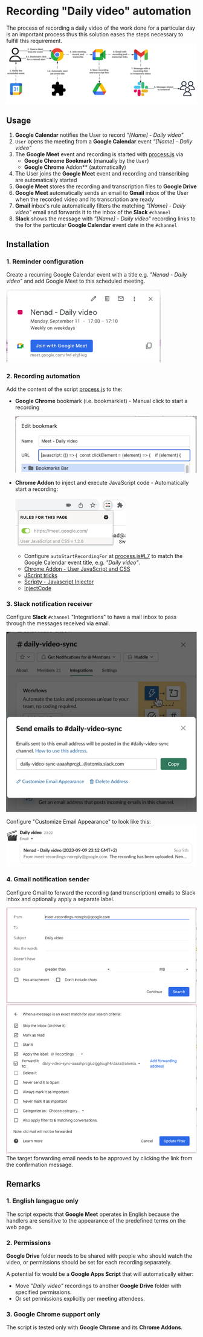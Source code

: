 # Recording "Daily video" automation
The process of recording a daily video of the work done for a particular day is an important process thus this solution eases the steps necessary to fulfill this requirement.
![Google Meet Auto Recording](img/google-meet-auto-recording.png)

## Usage
1. **Google Calendar** notifies the User to record *"[Name] - Daily video"*
1. `User` opens the meeting from a **Google Calendar** event *"[Name] - Daily video"*
1. The **Google Meet** event and recording is started with [process.js](https://github.com/troxohq/google-meet-auto-recording/blob/main/process.js) via 
    * **Google Chrome Bookmark** (manually by the `User`)
    * **Google Chrome** Addon** (automatically)
1. The User joins the **Google Meet** event and recording and transcribing are automatically started
1. **Google Meet** stores the recording and transcription files to **Google Drive**
1. **Google Meet** automatically sends an email to **Gmail** inbox of the User when the recorded video and its transcription are ready
1. **Gmail** inbox's rule automatically filters the matching *"[Name] - Daily video"* email and forwards it to the inbox of the **Slack** 
 `#channel`
1. **Slack** shows the message with *"[Name] - Daily video"* recording links to the for the particular **Google Calendar** event date in the `#channel`

## Installation

### 1. Reminder configuration
Create a recurring Google Calendar event with a title e.g. *"Nenad - Daily video"* and add Google Meet to this scheduled meeting.

![Calendar Event](img/calendar-event.png)

### 2. Recording automation
Add the content of the script [process.js](https://github.com/troxohq/google-meet-auto-recording/blob/main/process.js) to the:
  * **Google Chrome** bookmark (i.e. bookmarklet) - Manual click to start a recording
  
    ![Chrome Bookmark](img/chrome-bookmark.png)
  * **Chrome Addon** to inject and execute JavaScript code - Automatically start a recording:

    ![Chrome Addon](img/chrome-addon.png)
	* Configure `autoStartRecordingFor` at [process.js#L7](https://github.com/troxohq/google-meet-auto-recording/blob/c79aeac4eaa191543e492fe1dbb7e465e4a0d510/process.js#L7) to match the Google Calendar event title, e.g. *"Daily video"*.
    * [Chrome Addon - User JavaScript and CSS](https://chrome.google.com/webstore/detail/user-javascript-and-css/nbhcbdghjpllgmfilhnhkllmkecfmpld)
	* [JScript tricks](https://chrome.google.com/webstore/detail/jscript-tricks/odialddippdmebbfbflcneemfdglimod)
	* [Scripty - Javascript Injector](https://chrome.google.com/webstore/detail/scripty-javascript-inject/milkbiaeapddfnpenedfgbfdacpbcbam)
	* [InjectCode](https://chrome.google.com/webstore/detail/injectcode/flhghpihapijancfhnicbnjifdodohpi)

### 3. Slack notification receiver
Configure **Slack** `#channel` "Integrations" to have a mail inbox to pass through the messages received via email.

![Slack Integrations Emails](img/slack-integrations-emails.png)

Configure "Customize  Email Appearance" to look like this:
![Slack Channel Message](img/slack-channel-message.png)

### 4. Gmail notification sender
Configure Gmail to forward the recording (and transcription) emails to Slack inbox and optionally apply a separate label.

![Gmail Filter Source](img/gmail-filter-source.png)
![Gmail Filter Target](img/gmail-filter-target.png)
The target forwarding email needs to be approved by clicking the link from the confirmation message.

## Remarks
### 1. English langague only
The script expects that **Google Meet** operates in English because the handlers are sensitive to the appearance of the predefined terms on the web page.

### 2. Permissions
**Google Drive** folder needs to be shared with people who should watch the video, or permissions should be set for each recording separately.

A potential fix would be a **Google Apps Script** that will automatically either:
* Move *"Daily video"* recordings to another **Google Drive** folder with specified permissions.
* Or set permissions explicitly per meeting attendees.

### 3. Google Chrome support only
The script is tested only with **Google Chrome** and its **Chrome Addons**.
